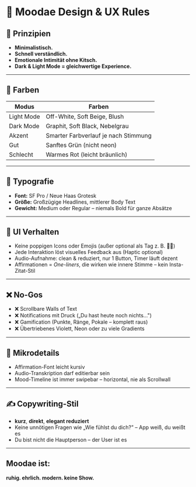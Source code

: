 # 🎨 Moodae Design & UX Rules

## 🧭 Prinzipien

- **Minimalistisch.**
- **Schnell verständlich.**
- **Emotionale Intimität ohne Kitsch.**
- **Dark & Light Mode = gleichwertige Experience.**

---

## 🎨 Farben

| Modus      | Farben                    |
|------------|---------------------------|
| Light Mode | Off-White, Soft Beige, Blush |
| Dark Mode  | Graphit, Soft Black, Nebelgrau |
| Akzent     | Smarter Farbverlauf je nach Stimmung |
| Gut        | Sanftes Grün (nicht neon) |
| Schlecht   | Warmes Rot (leicht bräunlich) |

---

## 🧠 Typografie

- **Font:** SF Pro / Neue Haas Grotesk
- **Größe:** Großzügige Headlines, mittlerer Body Text
- **Gewicht:** Medium oder Regular – niemals Bold für ganze Absätze

---

## 🧘 UI Verhalten

- Keine poppigen Icons oder Emojis (außer optional als Tag z. B. 😵‍💫)
- Jede Interaktion löst visuelles Feedback aus (Haptic optional)
- Audio-Aufnahme: clean & reduziert, nur 1 Button, Timer läuft dezent
- Affirmationen = *One-liners*, die wirken wie innere Stimme – kein Insta-Zitat-Stil

---

## ❌ No-Gos

- ❌ Scrollbare Walls of Text
- ❌ Notifications mit Druck („Du hast heute noch nichts...")
- ❌ Gamification (Punkte, Ränge, Pokale – komplett raus)
- ❌ Übertriebenes Violett, Neon oder zu viele Gradients

---

## 🧩 Mikrodetails

- Affirmation-Font leicht kursiv
- Audio-Transkription darf editierbar sein
- Mood-Timeline ist immer swipebar – horizontal, nie als Scrollwall

---

## ✍️ Copywriting-Stil

- **kurz**, **direkt**, **elegant reduziert**
- Keine unnötigen Fragen wie „Wie fühlst du dich?" – App weiß, du weißt es
- Du bist nicht die Hauptperson – der User ist es

---

## Moodae ist:  
**ruhig. ehrlich. modern. keine Show.** 